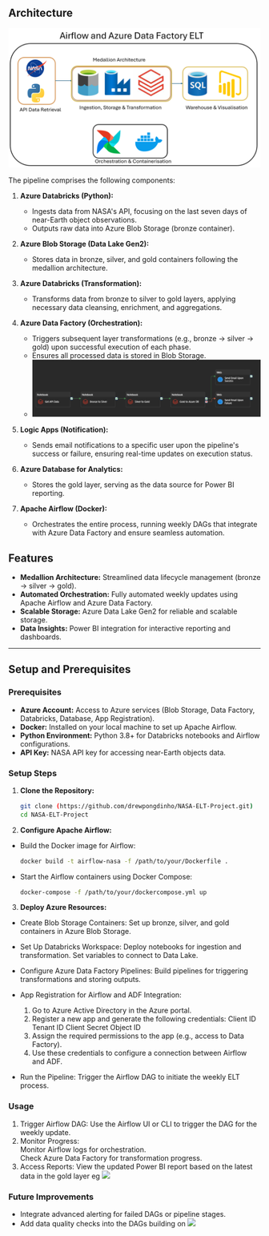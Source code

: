## Architecture

![](images/ELT-Overview.png)

The pipeline comprises the following components:

1. **Azure Databricks (Python):**  
   - Ingests data from NASA's API, focusing on the last seven days of near-Earth object observations.  
   - Outputs raw data into Azure Blob Storage (bronze container).  

2. **Azure Blob Storage (Data Lake Gen2):**  
   - Stores data in bronze, silver, and gold containers following the medallion architecture.  

3. **Azure Databricks (Transformation):**  
   - Transforms data from bronze to silver to gold layers, applying necessary data cleansing, enrichment, and aggregations.  

4. **Azure Data Factory (Orchestration):**  
   - Triggers subsequent layer transformations (e.g., bronze → silver → gold) upon successful execution of each phase.  
   - Ensures all processed data is stored in Blob Storage.  
   - ![](images/adf-pipeline.png)

5. **Logic Apps (Notification):**  
   - Sends email notifications to a specific user upon the pipeline's success or failure, ensuring real-time updates on execution status.

6. **Azure Database for Analytics:**  
   - Stores the gold layer, serving as the data source for Power BI reporting.  

7. **Apache Airflow (Docker):**  
   - Orchestrates the entire process, running weekly DAGs that integrate with Azure Data Factory and ensure seamless automation.

## Features

- **Medallion Architecture:** Streamlined data lifecycle management (bronze → silver → gold).  
- **Automated Orchestration:** Fully automated weekly updates using Apache Airflow and Azure Data Factory.  
- **Scalable Storage:** Azure Data Lake Gen2 for reliable and scalable storage.  
- **Data Insights:** Power BI integration for interactive reporting and dashboards.  

---

## Setup and Prerequisites

### Prerequisites

- **Azure Account:** Access to Azure services (Blob Storage, Data Factory, Databricks, Database, App Registration).  
- **Docker:** Installed on your local machine to set up Apache Airflow.  
- **Python Environment:** Python 3.8+ for Databricks notebooks and Airflow configurations.  
- **API Key:** NASA API key for accessing near-Earth objects data.  

### Setup Steps

1. **Clone the Repository:**

   ```bash
   git clone (https://github.com/drewpongdinho/NASA-ELT-Project.git)
   cd NASA-ELT-Project

2. **Configure Apache Airflow:**

- Build the Docker image for Airflow:
    ```bash
    docker build -t airflow-nasa -f /path/to/your/Dockerfile .

- Start the Airflow containers using Docker Compose:
    ```bash
    docker-compose -f /path/to/your/dockercompose.yml up

3. **Deploy Azure Resources:**

- Create Blob Storage Containers:
    Set up bronze, silver, and gold containers in Azure Blob Storage.
- Set Up Databricks Workspace:
    Deploy notebooks for ingestion and transformation.
    Set variables to connect to Data Lake.
- Configure Azure Data Factory Pipelines:
    Build pipelines for triggering transformations and storing outputs.
- App Registration for Airflow and ADF Integration:
    1. Go to Azure Active Directory in the Azure portal.
    2. Register a new app and generate the following credentials:
       Client ID
       Tenant ID
       Client Secret
       Object ID
    3. Assign the required permissions to the app (e.g., access to Data Factory).
    4. Use these credentials to configure a connection between Airflow and ADF.

- Run the Pipeline:
    Trigger the Airflow DAG to initiate the weekly ELT process.

### Usage
1. Trigger Airflow DAG: Use the Airflow UI or CLI to trigger the DAG for the weekly update.
2. Monitor Progress:  
    Monitor Airflow logs for orchestration.  
    Check Azure Data Factory for transformation progress.  
3. Access Reports: View the updated Power BI report based on the latest data in the gold layer eg ![](images/pbi_dashboard.png)


### Future Improvements
- Integrate advanced alerting for failed DAGs or pipeline stages.
- Add data quality checks into the DAGs building on ![](images/adf-dag.png)
